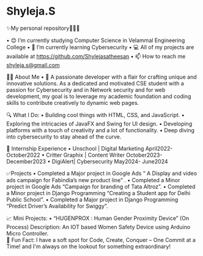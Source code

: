 # Shyleja.S
✨My personal repository👨🏻‍💻

•	😊 I’m currently studying Computer Science in Velammal Engineering College
•	🌱 I’m currently learning Cybersecurity 
•	💻 All of my projects are available at https://github.com/Shylejasatheesan
•	📫 How to reach me shyleja.s@gmail.com

👩‍💻 About Me
•	👋 A passionate developer with a flair for crafting unique and innovative solutions. As a dedicated and motivated CSE student with a passion for Cybersecurity and in Network security and for web development, my goal is to leverage my academic foundation and coding skills to contribute creatively to dynamic web pages.

🔍 What I Do:
•	Building cool things with HTML, CSS, and JavaScript.
•	Exploring the intricacies of JavaFX and Swing for UI design.
•	Developing platforms with a touch of creativity and a lot of functionality.
•	Deep diving into cybersecurity to stay ahead of the curve.

🔭 Internship Experience
•	Unschool | Digital Marketing April2022-October2022
•	Critter Graphix | Content Writer October2023- December2023
•	DigiAlert| Cybersecurity May2024- June2024

✅Projects
•	Completed a Major project in Google Ads “ A Display and video ads campaign for Fabindia’s new product line” . 
•	Completed a Minor project in Google Ads “Campaign for branding of Tata Altroz”. 
•	Completed a Minor project in Django Programming “Creating a Student app for Delhi Public School”. 
•	Completed a Major project in Django Programming “Predict Driver’s Availability for Swiggy”. 

📈 Mini Projects:
•	“HUGENPROX : Human Gender Proximity Device” (On Process) 
Description: An IOT based Women Safety Device using Arduino Micro Controller.  
🌟 Fun Fact: I have a soft spot for Code, Create, Conquer – One Commit at a Time! and I'm always on the lookout for something extraordinary!


